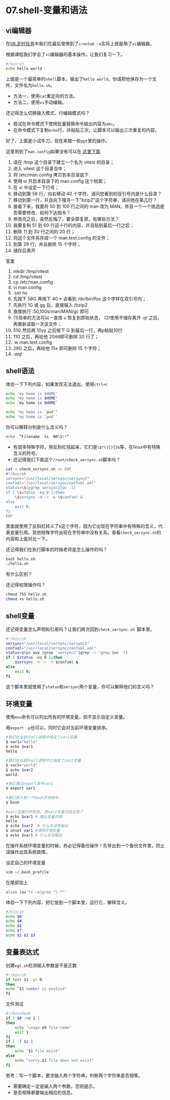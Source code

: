 # 07.shell-变量和语法

## vi编辑器

在[06.定时任务](06.crontab.md)中我们在最后使用到了`crontab -e`实际上就是用了`vi`编辑器。

根据课程我们学会了`vi`编辑器的基本操作。让我们复习一下。

```BASH
#/bin/sh
echo hello world
```

上面是一个最简单的`shell`脚本，输出了`hello world`，你请把他保存为一个文件，文件名为`hello.sh`。

* 方法一，使用`cat`重定向的方法。
* 方法二，使用`vi`手动编辑。

还记得怎么切换输入模式、行编辑模式吗？
* 尝试在命令模式下使用批量替换命令输出内容为`abc`。
* 在命令模式下复制`echo`行，并粘贴三次，让脚本可以输出三次重复的内容。

好了，上面是小试牛刀，现在来做一些`ppt`里的操作。

这里用到了`man.config`如果没有可以在 [这里下载](https://linux.vbird.org/linux_basic/fedora4/0310vi/man.config)

1. 请在 /tmp 这个目录下建立一个名为 vitest 的目录； 
2. 进入 vitest 这个目录当中； 
3. 将 /etc/man.config 拷贝到本目录底下
4. 使用 vi 开启本目录下的 man.config 这个档案； 
5. 在 vi 中设定一下行号； 
6. 移动到第 58 行，向右移动 40 个字符，请问您看到的双引号内是什么目录？ 
7. 移动到第一行，并且向下搜寻一下"bzip2"这个字符串，请问他在第几行？ 
8. 接着下来，我要将 50 到 100 行之间的 man 改为 MAN，并且一个一个挑选是否需要修改，如何下达指令？ 
9. 修改完之后，突然反悔了，要全部复原，有哪些方法？ 
10. 我要复制 51 到 60 行这十行的内容，并且贴到最后一行之后； 
11. 删除 11 到 30 行之间的 20 行； 
12. 将这个文件另存成一个 man.test.config 的文件； 
13. 到第 29 行，并且删除 15 个字符； 
14. 储存后离开

答案

1.  mkdir /tmp/vitest
2.  cd /tmp/vitest 
3.  cp /etc/man.config . 
4.  vi man.config 
5.  :set nu 
6. 先按下 58G 再按下 40→ 会看到 /dir/bin/foo 这个字样在双引号内； 
7. 先执行 1G 或 gg 后，直接输入 /bzip2
8. 直接执行 :50,100s/man/MAN/gc  即可
9. (1)简单的方法可以一直按  u  恢复到原始状态，
   (2)使用不储存离开  :q! 之后，再重新读取一次该文件； 
10.  51G  然后再 10yy  之后按下 G  到最后一行，再p粘贴10行 
11. 11G 之后，再给他 20dd即可删除 20 行了； 
12. :w man.test.config 
13. 29G 之后，再给他 15x 即可删除 15 个字符； 
14. :wq!

## shell语法

体验一下下列内容，如果发现无法退出，使用`ctrl+c`

```BASH
echo 'my home is $HOME'
echo "my home is $HOME"
echo `my home is $HOME`

echo "my home is `pwd`"
echo 'my home is `pwd`'
```

你可以解释分别是什么含义吗？

```BASH
echo  “Filename  is  N0\$\*”
```

* 有很多特殊字符，用反斜杠括起来，它们是`\$*()[]{}&`等，在linux中有特殊含义的符号。
* 还记得我们下面这个`/root/check_sersync.sh`脚本吗？

```BASH
cat > check_sersync.sh << EOF
#!/bin/sh
sersync="/usr/local/sersync/sersync2"
confxml="/usr/local/sersync/confxml.xml"
status=\$(pgrep sersync2|wc -l)
if [ \$status -eq 0 ];then
    \$sersync -d -r -o \$confxml &
else
    exit 0;
fi
EOF
```

里面就使用了反斜杠转义了`$`这个字符，因为它出现在字符串中有特殊的含义，代表变量引用。其他特殊字符出现在字符串中没有关系。查看`check_sersync.sh`的内容和上面对比一下。

还记得我们在执行脚本的时候老师是怎么操作的吗？

```BASH
bash hello.sh
./hello.sh
```

有什么区别？

还记得权限操作吗？

```BASH
chmod 755 hello.sh
chmod +x hello.sh
```

## shell变量

还记得变量怎么声明和引用吗？让我们再次回到`check_sersync.sh `脚本里。

```BASH
#!/bin/sh
sersync="/usr/local/sersync/sersync2"
confxml="/usr/local/sersync/confxml.xml"
status=$(ps aux |grep 'sersync2'|grep -v 'grep'|wc -l)
if [ $status -eq 0 ];then
    $sersync -d -r -o $confxml &
else
    exit 0;
fi
```

这个脚本里就使用了`status`和`sersync`两个变量，你可以解释他们的含义吗？

## 环境变量

使用`env`命令可以列出所有的环境变量，但不显示自定义变量。

用`export -p`也可以，同时它会对当前环境变量排序。

```BASH
#我们在当前Shell进程中指定了var1变量
$ var1="hello"
$ echo $var1
hello

#我们在当前Shell进程中又指定了var2变量
$ var2="world"
$ echo $var2
world

#我们通过export发布var1
$ export var1
 
#我们进入到一个bash子进程中
$ bash
 
#var1变量仍然有效, 而var2变量已经无效了
$ echo $var1 # 输出变量的值
hello
$ echo $var2  # 什么也没有输出
$ unset var1 #清除环境变量
$ echo $var1 # 什么也没输出
```

在操作系统环境变量的时候，务必记得备份操作！先导出到一个备份文件里，防止误操作出现系统故障。

设定自己的环境变量

```BASH
vim ~/.bash_profile
```

在尾部加上

```BASH
alias la='ls –a|grep "\.*"'
```

体验一下下列内容，把它放到一个脚本里，运行它，解释含义。

```BASH
#/bin/sh
echo $0
echo $#
echo $$
echo $?
echo $1 $2 $3
```

## 变量表达式

创建`eg1.sh`检测输入参数是不是正数

```BASH
#!/bin/sh
if test $1 -gt 0
then
echo "$1 number is postive"
fi
```

文件测试

```BASH
#!/bin/bash
if [ $# -ne 1 ]
then
    echo "usage $0 file-name"
    exit 1
fi
if [ -f $1 ]
then
    echo "$1 file exist"
else
    echo "sorry,$1 file does not exist"
fi
```

思考：写一个脚本，要求输入两个字符串，判断两个字符串是否相等。
* 需要确定一定是输入两个参数，否则提示。
* 是否相等都要输出相应的信息。




















